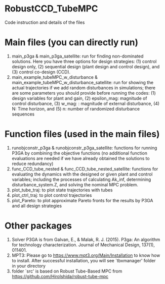 # RobustCCD_TubeMPC
Code instruction and details of the files

# Main files (you can directly run)
1. main_p3ga & main_p3ga_satellite: run for finding non-dominated solutions. Here you have three options for design strategies: (1) control design only, (2) sequential design (plant design and control design), and (3) control co-design (CCD).
2. main_example_tubeMPC_w_disturbance & main_example_tubeMPC_w_disturbance_satellite: run for showing the actual trajectories if we add random disturbances in simulations; there are some parameters you should provide before running the codes: (1) design variables for plant and gain, (2) epsilon_mag: magnitude of control disturbance, (3) w_mag: : magnitude of external disturbance, (4) N: Time horizon, and (5) n: number of randomized disturbance sequences


# Function files (used in the main files)
1. runobjconstr_p3ga & runobjconstr_p3ga_satellite: functions for running P3GA by combining the objective functions (no additional function evaluations are needed if we have already obtained the solutions to reduce redundancy)
2. func_CCD_tube_nested & func_CCD_tube_nested_satellite: functions for evaluating the dynamics with the designed or given plant and control variables; including the processes of calculating Ak_inf, determining disturbance_system.Z, and solving the nominal MPC problem.
3. plot_tube_traj: to plot state trajectories with tubes
4. plot_ctrl_traj: to plot control trajectories
5. plot_Pareto: to plot approximate Pareto fronts for the results by P3GA and all design strategies

# Other packages
1. Solver P3GA is from Galvan, E., & Malak, R. J. (2015). P3ga: An algorithm for technology characterization. Journal of Mechanical Design, 137(1), 011401.
2. MPT3: Please go to https://www.mpt3.org/Main/Installation to know how to install. After successful installation, you will see `tbxmanager' folder in your directory
3. folder `src' is based on Robust Tube-Based MPC from https://github.com/HiroIshida/robust-tube-mpc

